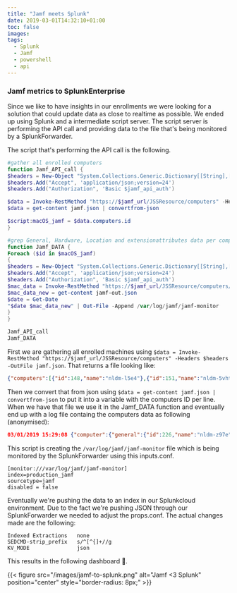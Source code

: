 ```yaml
---
title: "Jamf meets Splunk"
date: 2019-03-01T14:32:10+01:00
toc: false
images:
tags:
  - Splunk
  - Jamf
  - powershell
  - api
---
```


### Jamf metrics to SplunkEnterprise

Since we like to have insights in our enrollments we were looking for a solution that could update data as close to realtime as possible. We ended up using Splunk and a intermediate script server. The script server is performing the API call and providing data to the file that's being monitored by a SplunkForwarder.

The script that's performing the API call is the following.

```powershell
#gather all enrolled computers
function Jamf_API_call {
$headers = New-Object "System.Collections.Generic.Dictionary[[String],[String]]"
$headers.Add("Accept", 'application/json;version=24')
$headers.Add("Authorization", 'Basic $jamf_api_auth')

$data = Invoke-RestMethod "https://$jamf_url/JSSResource/computers" -Headers $headers -OutFile jamf.json
$data = get-content jamf.json | convertfrom-json

$script:macOS_jamf = $data.computers.id
}

#grep General, Hardware, Location and extensionattributes data per computer and add to the log
function Jamf_DATA {
Foreach ($id in $macOS_jamf)
{
$headers = New-Object "System.Collections.Generic.Dictionary[[String],[String]]"
$headers.Add("Accept", 'application/json;version=24')
$headers.Add("Authorization", 'Basic $jamf_api_auth')
$mac_data = Invoke-RestMethod "https://$jamf_url/JSSResource/computers/id/$id/subset/General&Hardware&Location&extensionattributes" -Headers $headers -OutFile jamf-out.json
$mac_data_new = get-content jamf-out.json
$date = Get-Date
"$date $mac_data_new" | Out-File -Append /var/log/jamf/jamf-monitor
}
}

Jamf_API_call
Jamf_DATA
```

First we are gathering all enrolled machines using ```$data = Invoke-RestMethod "https://$jamf_url/JSSResource/computers" -Headers $headers -OutFile jamf.json```. That returns a file looking like:

```json
{"computers":[{"id":148,"name":"nldm-l5e4"},{"id":151,"name":"nldm-5vht"},{"id":152,"name":"nldm-1f61"},{"id":153,"name":"nldm-n86u"},{"id":154,"name":"nldm-bmga"},{"id":165,"name":"nldm-8vjj"},{"id":166,"name":"nldm-9el8"},{"id":168,"name":"nldm-cme4"},{"id":169,"name":"nllm-slr7"},{"id":170,"name":"nldm-o9wm"},{"id":171,"name":"nllm-83em"},{"id":172,"name":"nldm-da30"},{"id":173,"name":"nldm-a9p2"},{"id":174,"name":"nllm-pviq"},{"id":181,"name":"nldm-4o5x"},{"id":184,"name":"nldm-iwn9"},{"id":185,"name":"nldm-yr93"},{"id":205,"name":"nllm-el3h"},{"id":210,"name":"nllm-a4ri"},{"id":211,"name":"nldm-hrzi (2)"},{"id":212,"name":"nllm-8vxm"},{"id":221,"name":"nldm-3xsd"},{"id":222,"name":"nldm-2i3l"},{"id":224,"name":"nldm-9139"},{"id":225,"name":"nldm-4g1t"},{"id":226,"name":"nldm-z97e"}]}
```

Then we convert that from json using ```$data = get-content jamf.json | convertfrom-json``` to put it into a variable with the computers ID per line. When we have that file we use it in the Jamf_DATA function and eventually end up with a log file containg the computers data as following (anonymised):

```json
03/01/2019 15:29:08 {"computer":{"general":{"id":226,"name":"nldm-z97e","mac_address":"xxx","alt_mac_address":"xxx","ip_address":"xxx","last_reported_ip":"xxx","serial_number":"xxx","udid":"xxx","jamf_version":"10.9.0-t1544463445","platform":"Mac","barcode_1":"","barcode_2":"","asset_tag":"","remote_management":{"managed":true,"management_username":"macadmin","management_password_sha256":"xxx"},"mdm_capable":true,"mdm_capable_users":{"mdm_capable_user":"xxx"},"management_status":{"enrolled_via_dep":true,"user_approved_enrollment":true,"user_approved_mdm":true},"report_date":"2019-03-01 09:49:19","report_date_epoch":1551433759204,"report_date_utc":"2019-03-01T09:49:19.204+0000","last_contact_time":"2019-03-01 14:10:28","last_contact_time_epoch":1551449428195,"last_contact_time_utc":"2019-03-01T14:10:28.195+0000","initial_entry_date":"2019-03-01","initial_entry_date_epoch":1551429401260,"initial_entry_date_utc":"2019-03-01T08:36:41.260+0000","last_cloud_backup_date_epoch":0,"last_cloud_backup_date_utc":"","last_enrolled_date_epoch":1551429428657,"last_enrolled_date_utc":"2019-03-01T08:37:08.657+0000","distribution_point":"","sus":"","netboot_server":"","site":{"id":-1,"name":"None"},"itunes_store_account_is_active":false},"location":{"username":"xxx","realname":"xxx","real_name":"xxx","email_address":"xxx","position":"Developer","phone":"","phone_number":"","department":"","building":"xxx","room":""},"hardware":{"make":"Apple","model":"13-inch MacBook Pro (Early 2015)","model_identifier":"MacBookPro12,1","os_name":"Mac OS X","os_version":"10.14.3","os_build":"18D42","master_password_set":false,"active_directory_status":"xxx","service_pack":"","processor_type":"Intel Core i7","processor_architecture":"x86_64","processor_speed":0,"processor_speed_mhz":0,"number_processors":1,"number_cores":2,"total_ram":16384,"total_ram_mb":16384,"boot_rom":"180.0.0.0.0","bus_speed":0,"bus_speed_mhz":0,"battery_capacity":96,"cache_size":4096,"cache_size_kb":4096,"available_ram_slots":0,"optical_drive":"","nic_speed":"10/100/1000","smc_version":"2.28f7","ble_capable":true,"sip_status":"Enabled","gatekeeper_status":"App Store and identified developers","xprotect_version":"2101","institutional_recovery_key":"Not Present","disk_encryption_configuration":"","filevault2_users":[],"storage":[{"disk":"disk0","model":"APPLE SSD SM0512G","revision":"BXZ13A0Q","serial_number":"xxx","size":0,"drive_capacity_mb":0,"connection_type":"NO","smart_status":"Verified","partition":{"name":"Macintosh HD (Boot Partition)","size":476902,"type":"boot","partition_capacity_mb":476902,"percentage_full":3,"filevault_status":"Not Encrypted","filevault_percent":0,"filevault2_status":"Not Encrypted","filevault2_percent":0,"boot_drive_available_mb":0,"lvgUUID":"","lvUUID":"","pvUUID":""}},{"disk":"disk2","model":"","revision":"","serial_number":"","size":0,"drive_capacity_mb":0,"connection_type":"","smart_status":"","partition":{"name":"Google Chrome","size":195,"type":"other","partition_capacity_mb":195,"percentage_full":100,"filevault_status":"Not Encrypted","filevault_percent":0,"filevault2_status":"Not Encrypted","filevault2_percent":0}}],"mapped_printers":[{"name":"xxx @ xxx","uri":"ipp://xxx%20%40%xxx%E2%80%99s%20MacBook%20Pro._ipp._tcp.local./cups","type":"Xerox WorkCentre 6605DN","location":"Weena Copyroom 8A"}]},"extension_attributes":[{"id":1,"name":"coolblue-enrolled","type":"String","value":"3"},{"id":7,"name":"coolblue-filevault","type":"String","value":"FileVault is Off."},{"id":4,"name":"coolblue-initial-hostname","type":"String","value":"nldm-z97e"},{"id":5,"name":"Host name","type":"String","value":"nldm-z97e"},{"id":2,"name":"Last User","type":"String","value":""},{"id":3,"name":"R","type":"String","value":"Not Installed"},{"id":6,"name":"Uptime","type":"String","value":"10:49  up  1:06, 1 user, load averages: 2.13 1.67 1.48"}]}}
```

This script is creating the ```/var/log/jamf/jamf-monitor``` file which is being monitored by the SplunkForwarder using this inputs.conf.

```
[monitor:///var/log/jamf/jamf-monitor]
index=production_jamf
sourcetype=jamf
disabled = false
```

Eventually we're pushing the data to an index in our Splunkcloud environment. Due to the fact we're pushing JSON through our SplunkForwarder we needed to adjust the props.conf. The actual changes made are the following:

```
Indexed Extractions   none
SEDCMD-strip_prefix   s/^[^{]+//g
KV_MODE               json
```

This results in the following dashboard 🧐.

{{< figure src="/images/jamf-to-splunk.png" alt="Jamf <3 Splunk" position="center" style="border-radius: 8px;" >}}
